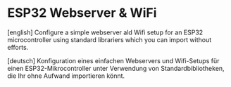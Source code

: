 # ESP32 Webserver & WiFi

[english]
Configure a simple webserver ald Wifi setup for an ESP32 microcontroller using standard librariers which you can import without efforts.

[deutsch]
Konfiguration eines einfachen Webservers und Wifi-Setups für einen ESP32-Mikrocontroller unter Verwendung von Standardbibliotheken, die Ihr ohne Aufwand importieren könnt.
